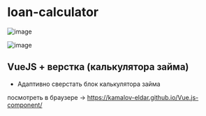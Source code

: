 # loan-calculator

![image](https://github.com/kamalov-eldar/vueComponent/blob/master/docs/img/screen.jpg)

![image](https://github.com/kamalov-eldar/movitop/blob/master/docs/img/screen.jpg)
## VueJS + верстка (калькулятора займа)

- Адаптивно сверстать блок калькулятора займа

посмотреть в браузере -> https://kamalov-eldar.github.io/Vue.js-component/
